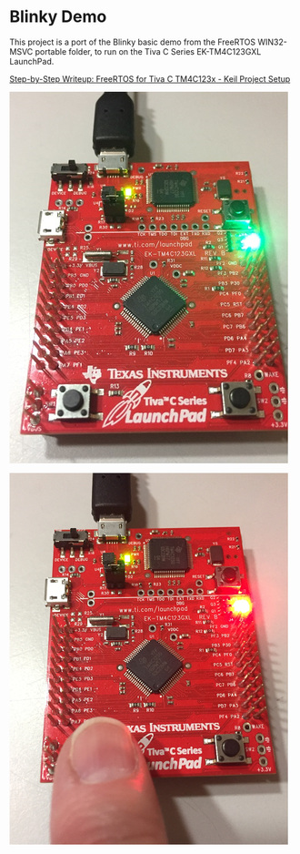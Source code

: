 # Blinky Demo

This project is a port of the Blinky basic demo from the FreeRTOS WIN32-MSVC portable folder, to run on the Tiva C Series EK-TM4C123GXL LaunchPad.  

[Step-by-Step Writeup: FreeRTOS for Tiva C TM4C123x - Keil Project Setup](Tutorial-FreeRTOS-Setup.pdf)

![Blinky](Task-BlinkGreen.png)

![Blinky](Timer-BlinkRed.png)

